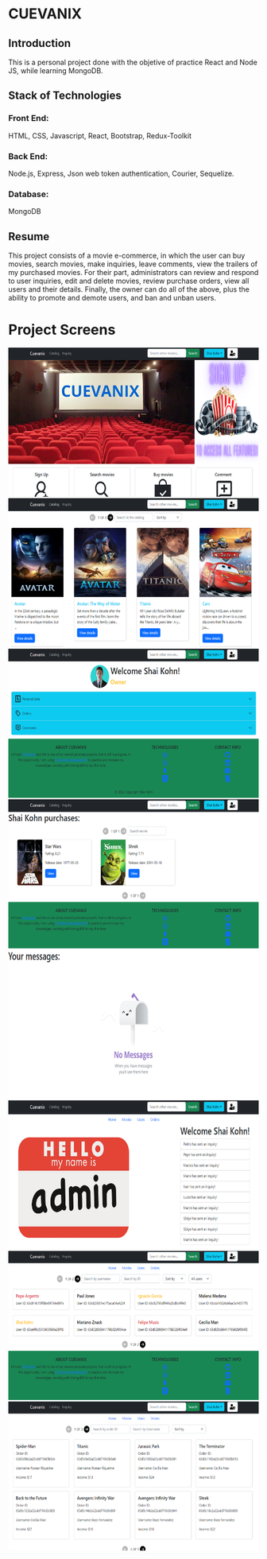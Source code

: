 # CUEVANIX

## Introduction

This is a personal project done with the objetive of practice React and Node JS, while learning MongoDB.

## Stack of Technologies

### Front End:
HTML, CSS, Javascript, React, Bootstrap, Redux-Toolkit

### Back End:
Node.js, Express, Json web token authentication, Courier, Sequelize.

### Database:
MongoDB

## Resume
This project consists of a movie e-commerce, in which the user can buy movies, search movies, make inquiries, leave comments, view the trailers of my purchased movies. For their part, administrators can review and respond to user inquiries, edit and delete movies, review purchase orders, view all users and their details. Finally, the owner can do all of the above, plus the ability to promote and demote users, and ban and unban users.

# Project Screens

<img height="300" src="./client/src/assets/Readme/landingPage.png" />
<img height="300" src="./client/src/assets/Readme/catalog.png" />
<img height="300" src="./client/src/assets/Readme/profile.png" />
<img height="300" src="./client/src/assets/Readme/purchases.png" />
<img height="300" src="./client/src/assets/Readme/messages.png" />
<img height="300" src="./client/src/assets/Readme/adminPanel.png" />
<img height="300" src="./client/src/assets/Readme/users.png" />
<img height="300" src="./client/src/assets/Readme/orders.png" />
